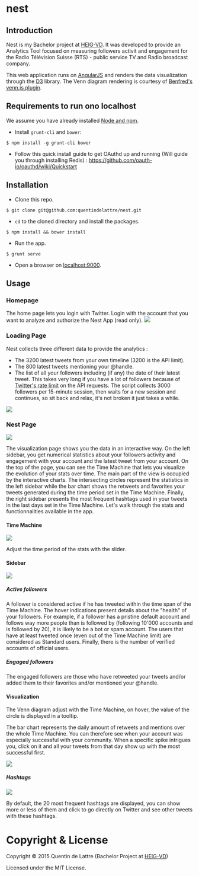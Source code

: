 # nest

## Introduction

Nest is my Bachelor project at [HEIG-VD](http://www.heig-vd.ch). It was developed to provide an Analytics Tool focused on measuring followers activit and engagement for the Radio Télévision Suisse (RTS) - public service TV and Radio broadcast company.

This web application runs on [AngularJS](https://angularjs.org) and renders the data visualization through the  [D3](http://d3js.org) library. The Venn diagram rendering is courtesy of [Benfred's venn.js plugin](https://github.com/benfred/venn.js).

<!-- The app is up and running at this address: [https://nest.herokuapp.com](https://nest.herokuapp.com). -->

## Requirements to run ono localhost

We assume you have already installed [Node and npm](https://nodejs.org).

* Install `grunt-cli` and `bower`:
```
$ npm install -g grunt-cli bower
```
* Follow this quick install guide to get OAuthd up and running (Will guide you through installing Redis) : https://github.com/oauth-io/oauthd/wiki/Quickstart

## Installation

* Clone this repo.
```
$ git clone git@github.com:quentindelattre/nest.git
```
* `cd` to the cloned directory and install the packages.
```
$ npm install && bower install
```
* Run the app.
```
$ grunt serve
```
* Open a browser on [localhost:9000](localhost:9000).

## Usage

### Homepage

The home page lets you login with Twitter. Login with the account that you want to analyze and authorize the Nest App (read only).
![](/screenshots/00_LandingPage.png)

### Loading Page

Nest collects three different data to provide the analytics :
* The 3200 latest tweets from your own timeline (3200 is the API limit).
* The 800 latest tweets mentioning your @handle.
* The list of all your followers including (if any) the date of their latest tweet. This takes very long if you have a lot of followers because of [Twitter's rate limit](https://dev.twitter.com/rest/public/rate-limiting) on the API requests. The script collects 3000 followers per 15-minute session, then waits for a new session and continues, so sit back and relax, it's not broken it just takes a while.

![](/screenshots/01_Loading.jpg)

### Nest Page

![](/screenshots/02_Render.jpg)

The visualization page shows you the data in an interactive way. On the left sidebar, you get numerical statistics about your followers activity and engagement with your account and the latest tweet from your account. On the top of the page, you can see the Time Machine that lets you visualize the evolution of your stats over time. The main part of the view is occupied by the interactive charts. The intersecting circles represent the statistics in the left sidebar while the bar chart shows the retweets and favorites your tweets generated during the time period set in the Time Machine. Finally, the right sidebar presents the most frequent hashtags used in your tweets in the last days set in the Time Machine. Let's walk through the stats and functionnalities available in the app.

#### Time Machine
![](/screenshots/03_TimeMachine.jpg)

Adjust the time period of the stats with the slider.

#### Sidebar
![](/screenshots/05_HoverStats.jpg)

##### Active followers
A follower is considered active if he has tweeted within the time span of the Time Machine.
The hover indications present details about the "health" of your followers. For example, if a follower has a pristine default account and follows way more people than is followed by (following 10'000 accounts and is followed by 20), it is likely to be a bot or spam account. The users that have at least tweeted once (even out of the Time Machine limit) are considered as Standard users. Finally, there is the number of verified accounts of official users.

##### Engaged followers
The engaged followers are those who have retweeted your tweets and/or added them to their favorites and/or mentioned your @handle.

#### Visualization
The Venn diagram adjust with the Time Machine, on hover, the value of the circle is displayed in a tooltip.

The bar chart represents the daily amount of retweets and mentions over the whole Time Machine. You can therefore see when your account was especially successful with your community. When a specific spike intrigues you, click on it and all your tweets from that day show up with the most successful first.

![](/screenshots/07_TweetsFromDay.jpg)


##### Hashtags

![](/screenshots/06_MoreHashtags.jpg)

By default, the 20 most frequent hashtags are displayed, you can show more or less of them and click to go directly on Twitter and see other tweets with these hashtags.




# Copyright & License

Copyright © 2015 Quentin de Lattre (Bachelor Project at  [HEIG-VD](http://www.heig-vd.ch))

Licensed under the MIT License.
